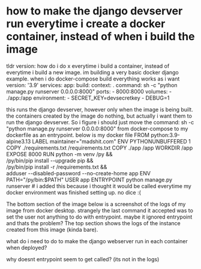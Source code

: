 
# how to make the django devserver run everytime i create a docker container, instead of when i build the image

tldr version: how do i do x everytime i build a container, instead of everytime i build a new image.
im building a very basic docker django example. when i do docker-compose build everything works as i want
version: '3.9'
services:
  app:
    build:
      context: .
    command: sh -c "python manage.py runserver 0.0.0.0:8000"
    ports:
      - 8000:8000
    volumes:
      - ./app:/app
    environment:
      - SECRET_KEY=devsecretkey
      - DEBUG=1

this runs the django devserver, however only when the image is being built. the containers created by the image do nothing, but actually i want them to run the django devserver. So i figure i should just move the command: sh -c "python manage.py runserver 0.0.0.0:8000" from docker-compose to my dockerfile as an entrypoint.
below is my docker file
FROM python:3.9-alpine3.13
LABEL maintainer="madshit.com"
ENV PYTHONUNBUFFERED 1
COPY ./requirements.txt /requirements.txt
COPY ./app /app
WORKDIR /app
EXPOSE 8000
RUN python -m venv /py && \
  /py/bin/pip install --upgrade pip && \
  /py/bin/pip install -r /requirements.txt && \
  adduser --disabled-password --no-create-home app
ENV PATH="/py/bin:$PATH"
USER app
ENTRYPOINT python manage.py runserver # i added this because i thought it would be called everytime my docker environment was finished setting up. no dice :(

The bottom section of the image below is a screenshot of the logs of my image from docker desktop. strangely the last command it accepted was to set the user not anything to do with entrypoint. maybe it ignored entrypoint and thats the problem? The top section shows the logs of the instance created from this image (kinda bare).


what do i need to do to make the django webserver run in each container when deployed?

why doesnt entrypoint seem to get called? (its not in the logs)



        